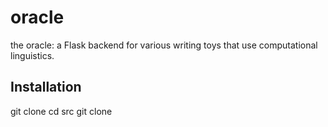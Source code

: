 # oracle
the oracle: a Flask backend for various writing toys that use computational linguistics.

## Installation
git clone <this repo>
cd src
git clone <confused-predictive-model>
